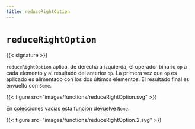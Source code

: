 ```yaml
---
title: reduceRightOption
---
```


# `reduceRightOption`

{{< signature >}}

`reduceRightOption` aplica, de derecha a izquierda, el operador binario `op` a cada elemento y al resultado del anterior `op`.
La primera vez que `op` es aplicado es alimentado con los dos últimos elementos.
El resultado final es envuelto con `Some`.

{{< figure src="images/functions/reduceRightOption.svg" >}}

En colecciones vacías esta función devuelve `None`.

{{< figure src="images/functions/reduceRightOption.2.svg" >}}
